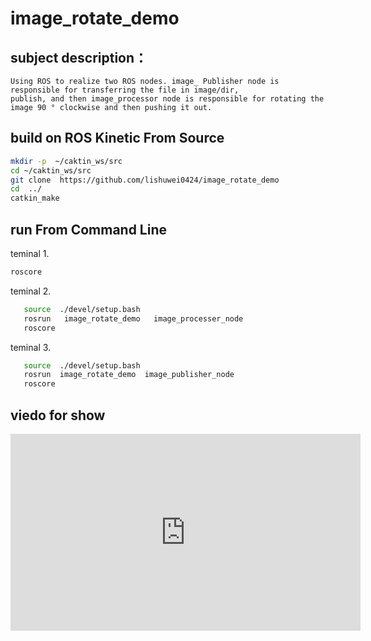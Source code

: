 # image_rotate_demo
## subject description：
```
Using ROS to realize two ROS nodes. image_ Publisher node is responsible for transferring the file in image/dir,
publish, and then image_processor node is responsible for rotating the image 90 ° clockwise and then pushing it out.
```

## build  on ROS Kinetic From Source
```bash
mkdir -p  ~/caktin_ws/src  
cd ~/caktin_ws/src  
git clone  https://github.com/lishuwei0424/image_rotate_demo  
cd  ../  
catkin_make  
```    

## run From Command Line   
teminal 1.
```bash
roscore  
```

teminal 2. 
```bash
   source  ./devel/setup.bash  
   rosrun   image_rotate_demo   image_processer_node  
   roscore  
 ```

teminal 3.   
```bash
   source  ./devel/setup.bash  
   rosrun  image_rotate_demo  image_publisher_node  
   roscore  
```

## viedo for show  
<iframe width="560" height="315" src="https://www.youtube.com/embed/3e-7V7GmBmU" frameborder="0" allow="accelerometer; autoplay; encrypted-media; gyroscope; picture-in-picture" allowfullscreen></iframe>
